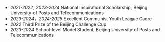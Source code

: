 - *2021-2022, 2023-2024* National Inspirational Scholarship, Beijing University of Posts and Telecommunications
- *2023-2024，2024-2025* Excellent Communist Youth League Cadre
- *2022* Third Prize of the Beijing Challenge Cup
- *2023-2024* School-level Model Student, Beijing University of Posts and Telecommunications